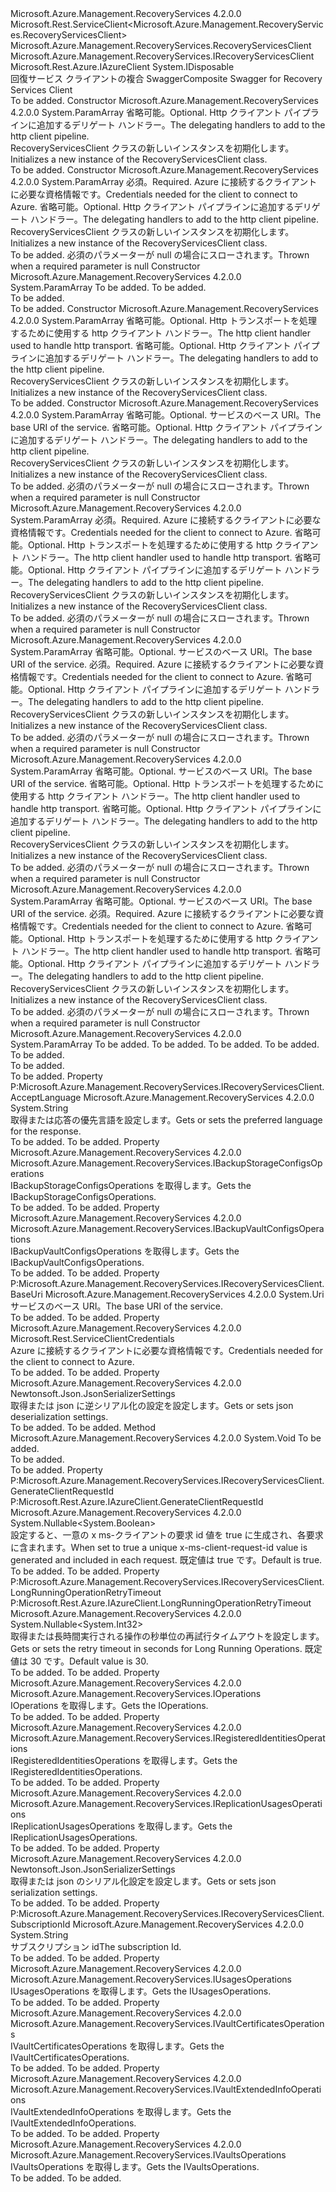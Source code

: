 <Type Name="RecoveryServicesClient" FullName="Microsoft.Azure.Management.RecoveryServices.RecoveryServicesClient">
  <TypeSignature Language="C#" Value="public class RecoveryServicesClient : Microsoft.Rest.ServiceClient&lt;Microsoft.Azure.Management.RecoveryServices.RecoveryServicesClient&gt;, IDisposable, Microsoft.Azure.Management.RecoveryServices.IRecoveryServicesClient, Microsoft.Rest.Azure.IAzureClient" />
  <TypeSignature Language="ILAsm" Value=".class public auto ansi beforefieldinit RecoveryServicesClient extends Microsoft.Rest.ServiceClient`1&lt;class Microsoft.Azure.Management.RecoveryServices.RecoveryServicesClient&gt; implements class Microsoft.Azure.Management.RecoveryServices.IRecoveryServicesClient, class Microsoft.Rest.Azure.IAzureClient, class System.IDisposable" />
  <TypeSignature Language="DocId" Value="T:Microsoft.Azure.Management.RecoveryServices.RecoveryServicesClient" />
  <TypeSignature Language="VB.NET" Value="Public Class RecoveryServicesClient&#xA;Inherits ServiceClient(Of RecoveryServicesClient)&#xA;Implements IAzureClient, IDisposable, IRecoveryServicesClient" />
  <TypeSignature Language="F#" Value="type RecoveryServicesClient = class&#xA;    inherit ServiceClient&lt;RecoveryServicesClient&gt;&#xA;    interface IRecoveryServicesClient&#xA;    interface IDisposable&#xA;    interface IAzureClient" />
  <AssemblyInfo>
    <AssemblyName>Microsoft.Azure.Management.RecoveryServices</AssemblyName>
    <AssemblyVersion>4.2.0.0</AssemblyVersion>
  </AssemblyInfo>
  <Base>
    <BaseTypeName>Microsoft.Rest.ServiceClient&lt;Microsoft.Azure.Management.RecoveryServices.RecoveryServicesClient&gt;</BaseTypeName>
    <BaseTypeArguments>
      <BaseTypeArgument TypeParamName="!0">Microsoft.Azure.Management.RecoveryServices.RecoveryServicesClient</BaseTypeArgument>
    </BaseTypeArguments>
  </Base>
  <Interfaces>
    <Interface>
      <InterfaceName>Microsoft.Azure.Management.RecoveryServices.IRecoveryServicesClient</InterfaceName>
    </Interface>
    <Interface>
      <InterfaceName>Microsoft.Rest.Azure.IAzureClient</InterfaceName>
    </Interface>
    <Interface>
      <InterfaceName>System.IDisposable</InterfaceName>
    </Interface>
  </Interfaces>
  <Docs>
    <summary>
            <span data-ttu-id="5da25-101">回復サービス クライアントの複合 Swagger</span><span class="sxs-lookup"><span data-stu-id="5da25-101">Composite Swagger for Recovery Services Client</span></span>
            </summary>
    <remarks>To be added.</remarks>
  </Docs>
  <Members>
    <Member MemberName=".ctor">
      <MemberSignature Language="C#" Value="protected RecoveryServicesClient (params System.Net.Http.DelegatingHandler[] handlers);" />
      <MemberSignature Language="ILAsm" Value=".method familyhidebysig specialname rtspecialname instance void .ctor(class System.Net.Http.DelegatingHandler[] handlers) cil managed" />
      <MemberSignature Language="DocId" Value="M:Microsoft.Azure.Management.RecoveryServices.RecoveryServicesClient.#ctor(System.Net.Http.DelegatingHandler[])" />
      <MemberSignature Language="VB.NET" Value="Protected Sub New (ParamArray handlers As DelegatingHandler())" />
      <MemberSignature Language="F#" Value="new Microsoft.Azure.Management.RecoveryServices.RecoveryServicesClient : System.Net.Http.DelegatingHandler[] -&gt; Microsoft.Azure.Management.RecoveryServices.RecoveryServicesClient" Usage="new Microsoft.Azure.Management.RecoveryServices.RecoveryServicesClient handlers" />
      <MemberType>Constructor</MemberType>
      <AssemblyInfo>
        <AssemblyName>Microsoft.Azure.Management.RecoveryServices</AssemblyName>
        <AssemblyVersion>4.2.0.0</AssemblyVersion>
      </AssemblyInfo>
      <Parameters>
        <Parameter Name="handlers" Type="System.Net.Http.DelegatingHandler[]">
          <Attributes>
            <Attribute>
              <AttributeName>System.ParamArray</AttributeName>
            </Attribute>
          </Attributes>
        </Parameter>
      </Parameters>
      <Docs>
        <param name="handlers">
            <span data-ttu-id="5da25-102">省略可能。</span><span class="sxs-lookup"><span data-stu-id="5da25-102">Optional.</span></span> <span data-ttu-id="5da25-103">Http クライアント パイプラインに追加するデリゲート ハンドラー。</span><span class="sxs-lookup"><span data-stu-id="5da25-103">The delegating handlers to add to the http client pipeline.</span></span>
            </param>
        <summary>
            <span data-ttu-id="5da25-104">RecoveryServicesClient クラスの新しいインスタンスを初期化します。</span><span class="sxs-lookup"><span data-stu-id="5da25-104">Initializes a new instance of the RecoveryServicesClient class.</span></span>
            </summary>
        <remarks>To be added.</remarks>
      </Docs>
    </Member>
    <Member MemberName=".ctor">
      <MemberSignature Language="C#" Value="public RecoveryServicesClient (Microsoft.Rest.ServiceClientCredentials credentials, params System.Net.Http.DelegatingHandler[] handlers);" />
      <MemberSignature Language="ILAsm" Value=".method public hidebysig specialname rtspecialname instance void .ctor(class Microsoft.Rest.ServiceClientCredentials credentials, class System.Net.Http.DelegatingHandler[] handlers) cil managed" />
      <MemberSignature Language="DocId" Value="M:Microsoft.Azure.Management.RecoveryServices.RecoveryServicesClient.#ctor(Microsoft.Rest.ServiceClientCredentials,System.Net.Http.DelegatingHandler[])" />
      <MemberSignature Language="VB.NET" Value="Public Sub New (credentials As ServiceClientCredentials, ParamArray handlers As DelegatingHandler())" />
      <MemberSignature Language="F#" Value="new Microsoft.Azure.Management.RecoveryServices.RecoveryServicesClient : Microsoft.Rest.ServiceClientCredentials * System.Net.Http.DelegatingHandler[] -&gt; Microsoft.Azure.Management.RecoveryServices.RecoveryServicesClient" Usage="new Microsoft.Azure.Management.RecoveryServices.RecoveryServicesClient (credentials, handlers)" />
      <MemberType>Constructor</MemberType>
      <AssemblyInfo>
        <AssemblyName>Microsoft.Azure.Management.RecoveryServices</AssemblyName>
        <AssemblyVersion>4.2.0.0</AssemblyVersion>
      </AssemblyInfo>
      <Parameters>
        <Parameter Name="credentials" Type="Microsoft.Rest.ServiceClientCredentials" />
        <Parameter Name="handlers" Type="System.Net.Http.DelegatingHandler[]">
          <Attributes>
            <Attribute>
              <AttributeName>System.ParamArray</AttributeName>
            </Attribute>
          </Attributes>
        </Parameter>
      </Parameters>
      <Docs>
        <param name="credentials">
            <span data-ttu-id="5da25-105">必須。</span><span class="sxs-lookup"><span data-stu-id="5da25-105">Required.</span></span> <span data-ttu-id="5da25-106">Azure に接続するクライアントに必要な資格情報です。</span><span class="sxs-lookup"><span data-stu-id="5da25-106">Credentials needed for the client to connect to Azure.</span></span>
            </param>
        <param name="handlers">
            <span data-ttu-id="5da25-107">省略可能。</span><span class="sxs-lookup"><span data-stu-id="5da25-107">Optional.</span></span> <span data-ttu-id="5da25-108">Http クライアント パイプラインに追加するデリゲート ハンドラー。</span><span class="sxs-lookup"><span data-stu-id="5da25-108">The delegating handlers to add to the http client pipeline.</span></span>
            </param>
        <summary>
            <span data-ttu-id="5da25-109">RecoveryServicesClient クラスの新しいインスタンスを初期化します。</span><span class="sxs-lookup"><span data-stu-id="5da25-109">Initializes a new instance of the RecoveryServicesClient class.</span></span>
            </summary>
        <remarks>To be added.</remarks>
        <exception cref="T:System.ArgumentNullException">
            <span data-ttu-id="5da25-110">必須のパラメーターが null の場合にスローされます。</span><span class="sxs-lookup"><span data-stu-id="5da25-110">Thrown when a required parameter is null</span></span>
            </exception>
      </Docs>
    </Member>
    <Member MemberName=".ctor">
      <MemberSignature Language="C#" Value="protected RecoveryServicesClient (System.Net.Http.HttpClient httpClient, params System.Net.Http.DelegatingHandler[] handlers);" />
      <MemberSignature Language="ILAsm" Value=".method familyhidebysig specialname rtspecialname instance void .ctor(class System.Net.Http.HttpClient httpClient, class System.Net.Http.DelegatingHandler[] handlers) cil managed" />
      <MemberSignature Language="DocId" Value="M:Microsoft.Azure.Management.RecoveryServices.RecoveryServicesClient.#ctor(System.Net.Http.HttpClient,System.Net.Http.DelegatingHandler[])" />
      <MemberSignature Language="F#" Value="new Microsoft.Azure.Management.RecoveryServices.RecoveryServicesClient : System.Net.Http.HttpClient * System.Net.Http.DelegatingHandler[] -&gt; Microsoft.Azure.Management.RecoveryServices.RecoveryServicesClient" Usage="new Microsoft.Azure.Management.RecoveryServices.RecoveryServicesClient (httpClient, handlers)" />
      <MemberType>Constructor</MemberType>
      <AssemblyInfo>
        <AssemblyName>Microsoft.Azure.Management.RecoveryServices</AssemblyName>
        <AssemblyVersion>4.2.0.0</AssemblyVersion>
      </AssemblyInfo>
      <Parameters>
        <Parameter Name="httpClient" Type="System.Net.Http.HttpClient" />
        <Parameter Name="handlers" Type="System.Net.Http.DelegatingHandler[]">
          <Attributes>
            <Attribute>
              <AttributeName>System.ParamArray</AttributeName>
            </Attribute>
          </Attributes>
        </Parameter>
      </Parameters>
      <Docs>
        <param name="httpClient">To be added.</param>
        <param name="handlers">To be added.</param>
        <summary>To be added.</summary>
        <remarks>To be added.</remarks>
      </Docs>
    </Member>
    <Member MemberName=".ctor">
      <MemberSignature Language="C#" Value="protected RecoveryServicesClient (System.Net.Http.HttpClientHandler rootHandler, params System.Net.Http.DelegatingHandler[] handlers);" />
      <MemberSignature Language="ILAsm" Value=".method familyhidebysig specialname rtspecialname instance void .ctor(class System.Net.Http.HttpClientHandler rootHandler, class System.Net.Http.DelegatingHandler[] handlers) cil managed" />
      <MemberSignature Language="DocId" Value="M:Microsoft.Azure.Management.RecoveryServices.RecoveryServicesClient.#ctor(System.Net.Http.HttpClientHandler,System.Net.Http.DelegatingHandler[])" />
      <MemberSignature Language="VB.NET" Value="Protected Sub New (rootHandler As HttpClientHandler, ParamArray handlers As DelegatingHandler())" />
      <MemberSignature Language="F#" Value="new Microsoft.Azure.Management.RecoveryServices.RecoveryServicesClient : System.Net.Http.HttpClientHandler * System.Net.Http.DelegatingHandler[] -&gt; Microsoft.Azure.Management.RecoveryServices.RecoveryServicesClient" Usage="new Microsoft.Azure.Management.RecoveryServices.RecoveryServicesClient (rootHandler, handlers)" />
      <MemberType>Constructor</MemberType>
      <AssemblyInfo>
        <AssemblyName>Microsoft.Azure.Management.RecoveryServices</AssemblyName>
        <AssemblyVersion>4.2.0.0</AssemblyVersion>
      </AssemblyInfo>
      <Parameters>
        <Parameter Name="rootHandler" Type="System.Net.Http.HttpClientHandler" />
        <Parameter Name="handlers" Type="System.Net.Http.DelegatingHandler[]">
          <Attributes>
            <Attribute>
              <AttributeName>System.ParamArray</AttributeName>
            </Attribute>
          </Attributes>
        </Parameter>
      </Parameters>
      <Docs>
        <param name="rootHandler">
            <span data-ttu-id="5da25-111">省略可能。</span><span class="sxs-lookup"><span data-stu-id="5da25-111">Optional.</span></span> <span data-ttu-id="5da25-112">Http トランスポートを処理するために使用する http クライアント ハンドラー。</span><span class="sxs-lookup"><span data-stu-id="5da25-112">The http client handler used to handle http transport.</span></span>
            </param>
        <param name="handlers">
            <span data-ttu-id="5da25-113">省略可能。</span><span class="sxs-lookup"><span data-stu-id="5da25-113">Optional.</span></span> <span data-ttu-id="5da25-114">Http クライアント パイプラインに追加するデリゲート ハンドラー。</span><span class="sxs-lookup"><span data-stu-id="5da25-114">The delegating handlers to add to the http client pipeline.</span></span>
            </param>
        <summary>
            <span data-ttu-id="5da25-115">RecoveryServicesClient クラスの新しいインスタンスを初期化します。</span><span class="sxs-lookup"><span data-stu-id="5da25-115">Initializes a new instance of the RecoveryServicesClient class.</span></span>
            </summary>
        <remarks>To be added.</remarks>
      </Docs>
    </Member>
    <Member MemberName=".ctor">
      <MemberSignature Language="C#" Value="protected RecoveryServicesClient (Uri baseUri, params System.Net.Http.DelegatingHandler[] handlers);" />
      <MemberSignature Language="ILAsm" Value=".method familyhidebysig specialname rtspecialname instance void .ctor(class System.Uri baseUri, class System.Net.Http.DelegatingHandler[] handlers) cil managed" />
      <MemberSignature Language="DocId" Value="M:Microsoft.Azure.Management.RecoveryServices.RecoveryServicesClient.#ctor(System.Uri,System.Net.Http.DelegatingHandler[])" />
      <MemberSignature Language="VB.NET" Value="Protected Sub New (baseUri As Uri, ParamArray handlers As DelegatingHandler())" />
      <MemberSignature Language="F#" Value="new Microsoft.Azure.Management.RecoveryServices.RecoveryServicesClient : Uri * System.Net.Http.DelegatingHandler[] -&gt; Microsoft.Azure.Management.RecoveryServices.RecoveryServicesClient" Usage="new Microsoft.Azure.Management.RecoveryServices.RecoveryServicesClient (baseUri, handlers)" />
      <MemberType>Constructor</MemberType>
      <AssemblyInfo>
        <AssemblyName>Microsoft.Azure.Management.RecoveryServices</AssemblyName>
        <AssemblyVersion>4.2.0.0</AssemblyVersion>
      </AssemblyInfo>
      <Parameters>
        <Parameter Name="baseUri" Type="System.Uri" />
        <Parameter Name="handlers" Type="System.Net.Http.DelegatingHandler[]">
          <Attributes>
            <Attribute>
              <AttributeName>System.ParamArray</AttributeName>
            </Attribute>
          </Attributes>
        </Parameter>
      </Parameters>
      <Docs>
        <param name="baseUri">
            <span data-ttu-id="5da25-116">省略可能。</span><span class="sxs-lookup"><span data-stu-id="5da25-116">Optional.</span></span> <span data-ttu-id="5da25-117">サービスのベース URI。</span><span class="sxs-lookup"><span data-stu-id="5da25-117">The base URI of the service.</span></span>
            </param>
        <param name="handlers">
            <span data-ttu-id="5da25-118">省略可能。</span><span class="sxs-lookup"><span data-stu-id="5da25-118">Optional.</span></span> <span data-ttu-id="5da25-119">Http クライアント パイプラインに追加するデリゲート ハンドラー。</span><span class="sxs-lookup"><span data-stu-id="5da25-119">The delegating handlers to add to the http client pipeline.</span></span>
            </param>
        <summary>
            <span data-ttu-id="5da25-120">RecoveryServicesClient クラスの新しいインスタンスを初期化します。</span><span class="sxs-lookup"><span data-stu-id="5da25-120">Initializes a new instance of the RecoveryServicesClient class.</span></span>
            </summary>
        <remarks>To be added.</remarks>
        <exception cref="T:System.ArgumentNullException">
            <span data-ttu-id="5da25-121">必須のパラメーターが null の場合にスローされます。</span><span class="sxs-lookup"><span data-stu-id="5da25-121">Thrown when a required parameter is null</span></span>
            </exception>
      </Docs>
    </Member>
    <Member MemberName=".ctor">
      <MemberSignature Language="C#" Value="public RecoveryServicesClient (Microsoft.Rest.ServiceClientCredentials credentials, System.Net.Http.HttpClientHandler rootHandler, params System.Net.Http.DelegatingHandler[] handlers);" />
      <MemberSignature Language="ILAsm" Value=".method public hidebysig specialname rtspecialname instance void .ctor(class Microsoft.Rest.ServiceClientCredentials credentials, class System.Net.Http.HttpClientHandler rootHandler, class System.Net.Http.DelegatingHandler[] handlers) cil managed" />
      <MemberSignature Language="DocId" Value="M:Microsoft.Azure.Management.RecoveryServices.RecoveryServicesClient.#ctor(Microsoft.Rest.ServiceClientCredentials,System.Net.Http.HttpClientHandler,System.Net.Http.DelegatingHandler[])" />
      <MemberSignature Language="VB.NET" Value="Public Sub New (credentials As ServiceClientCredentials, rootHandler As HttpClientHandler, ParamArray handlers As DelegatingHandler())" />
      <MemberSignature Language="F#" Value="new Microsoft.Azure.Management.RecoveryServices.RecoveryServicesClient : Microsoft.Rest.ServiceClientCredentials * System.Net.Http.HttpClientHandler * System.Net.Http.DelegatingHandler[] -&gt; Microsoft.Azure.Management.RecoveryServices.RecoveryServicesClient" Usage="new Microsoft.Azure.Management.RecoveryServices.RecoveryServicesClient (credentials, rootHandler, handlers)" />
      <MemberType>Constructor</MemberType>
      <AssemblyInfo>
        <AssemblyName>Microsoft.Azure.Management.RecoveryServices</AssemblyName>
        <AssemblyVersion>4.2.0.0</AssemblyVersion>
      </AssemblyInfo>
      <Parameters>
        <Parameter Name="credentials" Type="Microsoft.Rest.ServiceClientCredentials" />
        <Parameter Name="rootHandler" Type="System.Net.Http.HttpClientHandler" />
        <Parameter Name="handlers" Type="System.Net.Http.DelegatingHandler[]">
          <Attributes>
            <Attribute>
              <AttributeName>System.ParamArray</AttributeName>
            </Attribute>
          </Attributes>
        </Parameter>
      </Parameters>
      <Docs>
        <param name="credentials">
            <span data-ttu-id="5da25-122">必須。</span><span class="sxs-lookup"><span data-stu-id="5da25-122">Required.</span></span> <span data-ttu-id="5da25-123">Azure に接続するクライアントに必要な資格情報です。</span><span class="sxs-lookup"><span data-stu-id="5da25-123">Credentials needed for the client to connect to Azure.</span></span>
            </param>
        <param name="rootHandler">
            <span data-ttu-id="5da25-124">省略可能。</span><span class="sxs-lookup"><span data-stu-id="5da25-124">Optional.</span></span> <span data-ttu-id="5da25-125">Http トランスポートを処理するために使用する http クライアント ハンドラー。</span><span class="sxs-lookup"><span data-stu-id="5da25-125">The http client handler used to handle http transport.</span></span>
            </param>
        <param name="handlers">
            <span data-ttu-id="5da25-126">省略可能。</span><span class="sxs-lookup"><span data-stu-id="5da25-126">Optional.</span></span> <span data-ttu-id="5da25-127">Http クライアント パイプラインに追加するデリゲート ハンドラー。</span><span class="sxs-lookup"><span data-stu-id="5da25-127">The delegating handlers to add to the http client pipeline.</span></span>
            </param>
        <summary>
            <span data-ttu-id="5da25-128">RecoveryServicesClient クラスの新しいインスタンスを初期化します。</span><span class="sxs-lookup"><span data-stu-id="5da25-128">Initializes a new instance of the RecoveryServicesClient class.</span></span>
            </summary>
        <remarks>To be added.</remarks>
        <exception cref="T:System.ArgumentNullException">
            <span data-ttu-id="5da25-129">必須のパラメーターが null の場合にスローされます。</span><span class="sxs-lookup"><span data-stu-id="5da25-129">Thrown when a required parameter is null</span></span>
            </exception>
      </Docs>
    </Member>
    <Member MemberName=".ctor">
      <MemberSignature Language="C#" Value="public RecoveryServicesClient (Uri baseUri, Microsoft.Rest.ServiceClientCredentials credentials, params System.Net.Http.DelegatingHandler[] handlers);" />
      <MemberSignature Language="ILAsm" Value=".method public hidebysig specialname rtspecialname instance void .ctor(class System.Uri baseUri, class Microsoft.Rest.ServiceClientCredentials credentials, class System.Net.Http.DelegatingHandler[] handlers) cil managed" />
      <MemberSignature Language="DocId" Value="M:Microsoft.Azure.Management.RecoveryServices.RecoveryServicesClient.#ctor(System.Uri,Microsoft.Rest.ServiceClientCredentials,System.Net.Http.DelegatingHandler[])" />
      <MemberSignature Language="VB.NET" Value="Public Sub New (baseUri As Uri, credentials As ServiceClientCredentials, ParamArray handlers As DelegatingHandler())" />
      <MemberSignature Language="F#" Value="new Microsoft.Azure.Management.RecoveryServices.RecoveryServicesClient : Uri * Microsoft.Rest.ServiceClientCredentials * System.Net.Http.DelegatingHandler[] -&gt; Microsoft.Azure.Management.RecoveryServices.RecoveryServicesClient" Usage="new Microsoft.Azure.Management.RecoveryServices.RecoveryServicesClient (baseUri, credentials, handlers)" />
      <MemberType>Constructor</MemberType>
      <AssemblyInfo>
        <AssemblyName>Microsoft.Azure.Management.RecoveryServices</AssemblyName>
        <AssemblyVersion>4.2.0.0</AssemblyVersion>
      </AssemblyInfo>
      <Parameters>
        <Parameter Name="baseUri" Type="System.Uri" />
        <Parameter Name="credentials" Type="Microsoft.Rest.ServiceClientCredentials" />
        <Parameter Name="handlers" Type="System.Net.Http.DelegatingHandler[]">
          <Attributes>
            <Attribute>
              <AttributeName>System.ParamArray</AttributeName>
            </Attribute>
          </Attributes>
        </Parameter>
      </Parameters>
      <Docs>
        <param name="baseUri">
            <span data-ttu-id="5da25-130">省略可能。</span><span class="sxs-lookup"><span data-stu-id="5da25-130">Optional.</span></span> <span data-ttu-id="5da25-131">サービスのベース URI。</span><span class="sxs-lookup"><span data-stu-id="5da25-131">The base URI of the service.</span></span>
            </param>
        <param name="credentials">
            <span data-ttu-id="5da25-132">必須。</span><span class="sxs-lookup"><span data-stu-id="5da25-132">Required.</span></span> <span data-ttu-id="5da25-133">Azure に接続するクライアントに必要な資格情報です。</span><span class="sxs-lookup"><span data-stu-id="5da25-133">Credentials needed for the client to connect to Azure.</span></span>
            </param>
        <param name="handlers">
            <span data-ttu-id="5da25-134">省略可能。</span><span class="sxs-lookup"><span data-stu-id="5da25-134">Optional.</span></span> <span data-ttu-id="5da25-135">Http クライアント パイプラインに追加するデリゲート ハンドラー。</span><span class="sxs-lookup"><span data-stu-id="5da25-135">The delegating handlers to add to the http client pipeline.</span></span>
            </param>
        <summary>
            <span data-ttu-id="5da25-136">RecoveryServicesClient クラスの新しいインスタンスを初期化します。</span><span class="sxs-lookup"><span data-stu-id="5da25-136">Initializes a new instance of the RecoveryServicesClient class.</span></span>
            </summary>
        <remarks>To be added.</remarks>
        <exception cref="T:System.ArgumentNullException">
            <span data-ttu-id="5da25-137">必須のパラメーターが null の場合にスローされます。</span><span class="sxs-lookup"><span data-stu-id="5da25-137">Thrown when a required parameter is null</span></span>
            </exception>
      </Docs>
    </Member>
    <Member MemberName=".ctor">
      <MemberSignature Language="C#" Value="protected RecoveryServicesClient (Uri baseUri, System.Net.Http.HttpClientHandler rootHandler, params System.Net.Http.DelegatingHandler[] handlers);" />
      <MemberSignature Language="ILAsm" Value=".method familyhidebysig specialname rtspecialname instance void .ctor(class System.Uri baseUri, class System.Net.Http.HttpClientHandler rootHandler, class System.Net.Http.DelegatingHandler[] handlers) cil managed" />
      <MemberSignature Language="DocId" Value="M:Microsoft.Azure.Management.RecoveryServices.RecoveryServicesClient.#ctor(System.Uri,System.Net.Http.HttpClientHandler,System.Net.Http.DelegatingHandler[])" />
      <MemberSignature Language="VB.NET" Value="Protected Sub New (baseUri As Uri, rootHandler As HttpClientHandler, ParamArray handlers As DelegatingHandler())" />
      <MemberSignature Language="F#" Value="new Microsoft.Azure.Management.RecoveryServices.RecoveryServicesClient : Uri * System.Net.Http.HttpClientHandler * System.Net.Http.DelegatingHandler[] -&gt; Microsoft.Azure.Management.RecoveryServices.RecoveryServicesClient" Usage="new Microsoft.Azure.Management.RecoveryServices.RecoveryServicesClient (baseUri, rootHandler, handlers)" />
      <MemberType>Constructor</MemberType>
      <AssemblyInfo>
        <AssemblyName>Microsoft.Azure.Management.RecoveryServices</AssemblyName>
        <AssemblyVersion>4.2.0.0</AssemblyVersion>
      </AssemblyInfo>
      <Parameters>
        <Parameter Name="baseUri" Type="System.Uri" />
        <Parameter Name="rootHandler" Type="System.Net.Http.HttpClientHandler" />
        <Parameter Name="handlers" Type="System.Net.Http.DelegatingHandler[]">
          <Attributes>
            <Attribute>
              <AttributeName>System.ParamArray</AttributeName>
            </Attribute>
          </Attributes>
        </Parameter>
      </Parameters>
      <Docs>
        <param name="baseUri">
            <span data-ttu-id="5da25-138">省略可能。</span><span class="sxs-lookup"><span data-stu-id="5da25-138">Optional.</span></span> <span data-ttu-id="5da25-139">サービスのベース URI。</span><span class="sxs-lookup"><span data-stu-id="5da25-139">The base URI of the service.</span></span>
            </param>
        <param name="rootHandler">
            <span data-ttu-id="5da25-140">省略可能。</span><span class="sxs-lookup"><span data-stu-id="5da25-140">Optional.</span></span> <span data-ttu-id="5da25-141">Http トランスポートを処理するために使用する http クライアント ハンドラー。</span><span class="sxs-lookup"><span data-stu-id="5da25-141">The http client handler used to handle http transport.</span></span>
            </param>
        <param name="handlers">
            <span data-ttu-id="5da25-142">省略可能。</span><span class="sxs-lookup"><span data-stu-id="5da25-142">Optional.</span></span> <span data-ttu-id="5da25-143">Http クライアント パイプラインに追加するデリゲート ハンドラー。</span><span class="sxs-lookup"><span data-stu-id="5da25-143">The delegating handlers to add to the http client pipeline.</span></span>
            </param>
        <summary>
            <span data-ttu-id="5da25-144">RecoveryServicesClient クラスの新しいインスタンスを初期化します。</span><span class="sxs-lookup"><span data-stu-id="5da25-144">Initializes a new instance of the RecoveryServicesClient class.</span></span>
            </summary>
        <remarks>To be added.</remarks>
        <exception cref="T:System.ArgumentNullException">
            <span data-ttu-id="5da25-145">必須のパラメーターが null の場合にスローされます。</span><span class="sxs-lookup"><span data-stu-id="5da25-145">Thrown when a required parameter is null</span></span>
            </exception>
      </Docs>
    </Member>
    <Member MemberName=".ctor">
      <MemberSignature Language="C#" Value="public RecoveryServicesClient (Uri baseUri, Microsoft.Rest.ServiceClientCredentials credentials, System.Net.Http.HttpClientHandler rootHandler, params System.Net.Http.DelegatingHandler[] handlers);" />
      <MemberSignature Language="ILAsm" Value=".method public hidebysig specialname rtspecialname instance void .ctor(class System.Uri baseUri, class Microsoft.Rest.ServiceClientCredentials credentials, class System.Net.Http.HttpClientHandler rootHandler, class System.Net.Http.DelegatingHandler[] handlers) cil managed" />
      <MemberSignature Language="DocId" Value="M:Microsoft.Azure.Management.RecoveryServices.RecoveryServicesClient.#ctor(System.Uri,Microsoft.Rest.ServiceClientCredentials,System.Net.Http.HttpClientHandler,System.Net.Http.DelegatingHandler[])" />
      <MemberSignature Language="VB.NET" Value="Public Sub New (baseUri As Uri, credentials As ServiceClientCredentials, rootHandler As HttpClientHandler, ParamArray handlers As DelegatingHandler())" />
      <MemberSignature Language="F#" Value="new Microsoft.Azure.Management.RecoveryServices.RecoveryServicesClient : Uri * Microsoft.Rest.ServiceClientCredentials * System.Net.Http.HttpClientHandler * System.Net.Http.DelegatingHandler[] -&gt; Microsoft.Azure.Management.RecoveryServices.RecoveryServicesClient" Usage="new Microsoft.Azure.Management.RecoveryServices.RecoveryServicesClient (baseUri, credentials, rootHandler, handlers)" />
      <MemberType>Constructor</MemberType>
      <AssemblyInfo>
        <AssemblyName>Microsoft.Azure.Management.RecoveryServices</AssemblyName>
        <AssemblyVersion>4.2.0.0</AssemblyVersion>
      </AssemblyInfo>
      <Parameters>
        <Parameter Name="baseUri" Type="System.Uri" />
        <Parameter Name="credentials" Type="Microsoft.Rest.ServiceClientCredentials" />
        <Parameter Name="rootHandler" Type="System.Net.Http.HttpClientHandler" />
        <Parameter Name="handlers" Type="System.Net.Http.DelegatingHandler[]">
          <Attributes>
            <Attribute>
              <AttributeName>System.ParamArray</AttributeName>
            </Attribute>
          </Attributes>
        </Parameter>
      </Parameters>
      <Docs>
        <param name="baseUri">
            <span data-ttu-id="5da25-146">省略可能。</span><span class="sxs-lookup"><span data-stu-id="5da25-146">Optional.</span></span> <span data-ttu-id="5da25-147">サービスのベース URI。</span><span class="sxs-lookup"><span data-stu-id="5da25-147">The base URI of the service.</span></span>
            </param>
        <param name="credentials">
            <span data-ttu-id="5da25-148">必須。</span><span class="sxs-lookup"><span data-stu-id="5da25-148">Required.</span></span> <span data-ttu-id="5da25-149">Azure に接続するクライアントに必要な資格情報です。</span><span class="sxs-lookup"><span data-stu-id="5da25-149">Credentials needed for the client to connect to Azure.</span></span>
            </param>
        <param name="rootHandler">
            <span data-ttu-id="5da25-150">省略可能。</span><span class="sxs-lookup"><span data-stu-id="5da25-150">Optional.</span></span> <span data-ttu-id="5da25-151">Http トランスポートを処理するために使用する http クライアント ハンドラー。</span><span class="sxs-lookup"><span data-stu-id="5da25-151">The http client handler used to handle http transport.</span></span>
            </param>
        <param name="handlers">
            <span data-ttu-id="5da25-152">省略可能。</span><span class="sxs-lookup"><span data-stu-id="5da25-152">Optional.</span></span> <span data-ttu-id="5da25-153">Http クライアント パイプラインに追加するデリゲート ハンドラー。</span><span class="sxs-lookup"><span data-stu-id="5da25-153">The delegating handlers to add to the http client pipeline.</span></span>
            </param>
        <summary>
            <span data-ttu-id="5da25-154">RecoveryServicesClient クラスの新しいインスタンスを初期化します。</span><span class="sxs-lookup"><span data-stu-id="5da25-154">Initializes a new instance of the RecoveryServicesClient class.</span></span>
            </summary>
        <remarks>To be added.</remarks>
        <exception cref="T:System.ArgumentNullException">
            <span data-ttu-id="5da25-155">必須のパラメーターが null の場合にスローされます。</span><span class="sxs-lookup"><span data-stu-id="5da25-155">Thrown when a required parameter is null</span></span>
            </exception>
      </Docs>
    </Member>
    <Member MemberName=".ctor">
      <MemberSignature Language="C#" Value="public RecoveryServicesClient (Uri baseUri, Microsoft.Rest.ServiceClientCredentials credentials, System.Net.Http.HttpClient httpClient, bool disableDispose, params System.Net.Http.DelegatingHandler[] handlers);" />
      <MemberSignature Language="ILAsm" Value=".method public hidebysig specialname rtspecialname instance void .ctor(class System.Uri baseUri, class Microsoft.Rest.ServiceClientCredentials credentials, class System.Net.Http.HttpClient httpClient, bool disableDispose, class System.Net.Http.DelegatingHandler[] handlers) cil managed" />
      <MemberSignature Language="DocId" Value="M:Microsoft.Azure.Management.RecoveryServices.RecoveryServicesClient.#ctor(System.Uri,Microsoft.Rest.ServiceClientCredentials,System.Net.Http.HttpClient,System.Boolean,System.Net.Http.DelegatingHandler[])" />
      <MemberSignature Language="F#" Value="new Microsoft.Azure.Management.RecoveryServices.RecoveryServicesClient : Uri * Microsoft.Rest.ServiceClientCredentials * System.Net.Http.HttpClient * bool * System.Net.Http.DelegatingHandler[] -&gt; Microsoft.Azure.Management.RecoveryServices.RecoveryServicesClient" Usage="new Microsoft.Azure.Management.RecoveryServices.RecoveryServicesClient (baseUri, credentials, httpClient, disableDispose, handlers)" />
      <MemberType>Constructor</MemberType>
      <AssemblyInfo>
        <AssemblyName>Microsoft.Azure.Management.RecoveryServices</AssemblyName>
        <AssemblyVersion>4.2.0.0</AssemblyVersion>
      </AssemblyInfo>
      <Parameters>
        <Parameter Name="baseUri" Type="System.Uri" />
        <Parameter Name="credentials" Type="Microsoft.Rest.ServiceClientCredentials" />
        <Parameter Name="httpClient" Type="System.Net.Http.HttpClient" />
        <Parameter Name="disableDispose" Type="System.Boolean" />
        <Parameter Name="handlers" Type="System.Net.Http.DelegatingHandler[]">
          <Attributes>
            <Attribute>
              <AttributeName>System.ParamArray</AttributeName>
            </Attribute>
          </Attributes>
        </Parameter>
      </Parameters>
      <Docs>
        <param name="baseUri">To be added.</param>
        <param name="credentials">To be added.</param>
        <param name="httpClient">To be added.</param>
        <param name="disableDispose">To be added.</param>
        <param name="handlers">To be added.</param>
        <summary>To be added.</summary>
        <remarks>To be added.</remarks>
      </Docs>
    </Member>
    <Member MemberName="AcceptLanguage">
      <MemberSignature Language="C#" Value="public string AcceptLanguage { get; set; }" />
      <MemberSignature Language="ILAsm" Value=".property instance string AcceptLanguage" />
      <MemberSignature Language="DocId" Value="P:Microsoft.Azure.Management.RecoveryServices.RecoveryServicesClient.AcceptLanguage" />
      <MemberSignature Language="VB.NET" Value="Public Property AcceptLanguage As String" />
      <MemberSignature Language="F#" Value="member this.AcceptLanguage : string with get, set" Usage="Microsoft.Azure.Management.RecoveryServices.RecoveryServicesClient.AcceptLanguage" />
      <MemberType>Property</MemberType>
      <Implements>
        <InterfaceMember>P:Microsoft.Azure.Management.RecoveryServices.IRecoveryServicesClient.AcceptLanguage</InterfaceMember>
      </Implements>
      <AssemblyInfo>
        <AssemblyName>Microsoft.Azure.Management.RecoveryServices</AssemblyName>
        <AssemblyVersion>4.2.0.0</AssemblyVersion>
      </AssemblyInfo>
      <ReturnValue>
        <ReturnType>System.String</ReturnType>
      </ReturnValue>
      <Docs>
        <summary>
            <span data-ttu-id="5da25-156">取得または応答の優先言語を設定します。</span><span class="sxs-lookup"><span data-stu-id="5da25-156">Gets or sets the preferred language for the response.</span></span>
            </summary>
        <value>To be added.</value>
        <remarks>To be added.</remarks>
      </Docs>
    </Member>
    <Member MemberName="BackupStorageConfigs">
      <MemberSignature Language="C#" Value="public Microsoft.Azure.Management.RecoveryServices.IBackupStorageConfigsOperations BackupStorageConfigs { get; }" />
      <MemberSignature Language="ILAsm" Value=".property instance class Microsoft.Azure.Management.RecoveryServices.IBackupStorageConfigsOperations BackupStorageConfigs" />
      <MemberSignature Language="DocId" Value="P:Microsoft.Azure.Management.RecoveryServices.RecoveryServicesClient.BackupStorageConfigs" />
      <MemberSignature Language="VB.NET" Value="Public ReadOnly Property BackupStorageConfigs As IBackupStorageConfigsOperations" />
      <MemberSignature Language="F#" Value="member this.BackupStorageConfigs : Microsoft.Azure.Management.RecoveryServices.IBackupStorageConfigsOperations" Usage="Microsoft.Azure.Management.RecoveryServices.RecoveryServicesClient.BackupStorageConfigs" />
      <MemberType>Property</MemberType>
      <AssemblyInfo>
        <AssemblyName>Microsoft.Azure.Management.RecoveryServices</AssemblyName>
        <AssemblyVersion>4.2.0.0</AssemblyVersion>
      </AssemblyInfo>
      <ReturnValue>
        <ReturnType>Microsoft.Azure.Management.RecoveryServices.IBackupStorageConfigsOperations</ReturnType>
      </ReturnValue>
      <Docs>
        <summary>
            <span data-ttu-id="5da25-157">IBackupStorageConfigsOperations を取得します。</span><span class="sxs-lookup"><span data-stu-id="5da25-157">Gets the IBackupStorageConfigsOperations.</span></span>
            </summary>
        <value>To be added.</value>
        <remarks>To be added.</remarks>
      </Docs>
    </Member>
    <Member MemberName="BackupVaultConfigs">
      <MemberSignature Language="C#" Value="public Microsoft.Azure.Management.RecoveryServices.IBackupVaultConfigsOperations BackupVaultConfigs { get; }" />
      <MemberSignature Language="ILAsm" Value=".property instance class Microsoft.Azure.Management.RecoveryServices.IBackupVaultConfigsOperations BackupVaultConfigs" />
      <MemberSignature Language="DocId" Value="P:Microsoft.Azure.Management.RecoveryServices.RecoveryServicesClient.BackupVaultConfigs" />
      <MemberSignature Language="VB.NET" Value="Public ReadOnly Property BackupVaultConfigs As IBackupVaultConfigsOperations" />
      <MemberSignature Language="F#" Value="member this.BackupVaultConfigs : Microsoft.Azure.Management.RecoveryServices.IBackupVaultConfigsOperations" Usage="Microsoft.Azure.Management.RecoveryServices.RecoveryServicesClient.BackupVaultConfigs" />
      <MemberType>Property</MemberType>
      <AssemblyInfo>
        <AssemblyName>Microsoft.Azure.Management.RecoveryServices</AssemblyName>
        <AssemblyVersion>4.2.0.0</AssemblyVersion>
      </AssemblyInfo>
      <ReturnValue>
        <ReturnType>Microsoft.Azure.Management.RecoveryServices.IBackupVaultConfigsOperations</ReturnType>
      </ReturnValue>
      <Docs>
        <summary>
            <span data-ttu-id="5da25-158">IBackupVaultConfigsOperations を取得します。</span><span class="sxs-lookup"><span data-stu-id="5da25-158">Gets the IBackupVaultConfigsOperations.</span></span>
            </summary>
        <value>To be added.</value>
        <remarks>To be added.</remarks>
      </Docs>
    </Member>
    <Member MemberName="BaseUri">
      <MemberSignature Language="C#" Value="public Uri BaseUri { get; set; }" />
      <MemberSignature Language="ILAsm" Value=".property instance class System.Uri BaseUri" />
      <MemberSignature Language="DocId" Value="P:Microsoft.Azure.Management.RecoveryServices.RecoveryServicesClient.BaseUri" />
      <MemberSignature Language="VB.NET" Value="Public Property BaseUri As Uri" />
      <MemberSignature Language="F#" Value="member this.BaseUri : Uri with get, set" Usage="Microsoft.Azure.Management.RecoveryServices.RecoveryServicesClient.BaseUri" />
      <MemberType>Property</MemberType>
      <Implements>
        <InterfaceMember>P:Microsoft.Azure.Management.RecoveryServices.IRecoveryServicesClient.BaseUri</InterfaceMember>
      </Implements>
      <AssemblyInfo>
        <AssemblyName>Microsoft.Azure.Management.RecoveryServices</AssemblyName>
        <AssemblyVersion>4.2.0.0</AssemblyVersion>
      </AssemblyInfo>
      <ReturnValue>
        <ReturnType>System.Uri</ReturnType>
      </ReturnValue>
      <Docs>
        <summary>
            <span data-ttu-id="5da25-159">サービスのベース URI。</span><span class="sxs-lookup"><span data-stu-id="5da25-159">The base URI of the service.</span></span>
            </summary>
        <value>To be added.</value>
        <remarks>To be added.</remarks>
      </Docs>
    </Member>
    <Member MemberName="Credentials">
      <MemberSignature Language="C#" Value="public Microsoft.Rest.ServiceClientCredentials Credentials { get; }" />
      <MemberSignature Language="ILAsm" Value=".property instance class Microsoft.Rest.ServiceClientCredentials Credentials" />
      <MemberSignature Language="DocId" Value="P:Microsoft.Azure.Management.RecoveryServices.RecoveryServicesClient.Credentials" />
      <MemberSignature Language="VB.NET" Value="Public ReadOnly Property Credentials As ServiceClientCredentials" />
      <MemberSignature Language="F#" Value="member this.Credentials : Microsoft.Rest.ServiceClientCredentials" Usage="Microsoft.Azure.Management.RecoveryServices.RecoveryServicesClient.Credentials" />
      <MemberType>Property</MemberType>
      <AssemblyInfo>
        <AssemblyName>Microsoft.Azure.Management.RecoveryServices</AssemblyName>
        <AssemblyVersion>4.2.0.0</AssemblyVersion>
      </AssemblyInfo>
      <ReturnValue>
        <ReturnType>Microsoft.Rest.ServiceClientCredentials</ReturnType>
      </ReturnValue>
      <Docs>
        <summary>
            <span data-ttu-id="5da25-160">Azure に接続するクライアントに必要な資格情報です。</span><span class="sxs-lookup"><span data-stu-id="5da25-160">Credentials needed for the client to connect to Azure.</span></span>
            </summary>
        <value>To be added.</value>
        <remarks>To be added.</remarks>
      </Docs>
    </Member>
    <Member MemberName="DeserializationSettings">
      <MemberSignature Language="C#" Value="public Newtonsoft.Json.JsonSerializerSettings DeserializationSettings { get; }" />
      <MemberSignature Language="ILAsm" Value=".property instance class Newtonsoft.Json.JsonSerializerSettings DeserializationSettings" />
      <MemberSignature Language="DocId" Value="P:Microsoft.Azure.Management.RecoveryServices.RecoveryServicesClient.DeserializationSettings" />
      <MemberSignature Language="VB.NET" Value="Public ReadOnly Property DeserializationSettings As JsonSerializerSettings" />
      <MemberSignature Language="F#" Value="member this.DeserializationSettings : Newtonsoft.Json.JsonSerializerSettings" Usage="Microsoft.Azure.Management.RecoveryServices.RecoveryServicesClient.DeserializationSettings" />
      <MemberType>Property</MemberType>
      <AssemblyInfo>
        <AssemblyName>Microsoft.Azure.Management.RecoveryServices</AssemblyName>
        <AssemblyVersion>4.2.0.0</AssemblyVersion>
      </AssemblyInfo>
      <ReturnValue>
        <ReturnType>Newtonsoft.Json.JsonSerializerSettings</ReturnType>
      </ReturnValue>
      <Docs>
        <summary>
            <span data-ttu-id="5da25-161">取得または json に逆シリアル化の設定を設定します。</span><span class="sxs-lookup"><span data-stu-id="5da25-161">Gets or sets json deserialization settings.</span></span>
            </summary>
        <value>To be added.</value>
        <remarks>To be added.</remarks>
      </Docs>
    </Member>
    <Member MemberName="Dispose">
      <MemberSignature Language="C#" Value="protected override void Dispose (bool disposing);" />
      <MemberSignature Language="ILAsm" Value=".method familyhidebysig virtual instance void Dispose(bool disposing) cil managed" />
      <MemberSignature Language="DocId" Value="M:Microsoft.Azure.Management.RecoveryServices.RecoveryServicesClient.Dispose(System.Boolean)" />
      <MemberSignature Language="VB.NET" Value="Protected Overrides Sub Dispose (disposing As Boolean)" />
      <MemberSignature Language="F#" Value="override this.Dispose : bool -&gt; unit" Usage="recoveryServicesClient.Dispose disposing" />
      <MemberType>Method</MemberType>
      <AssemblyInfo>
        <AssemblyName>Microsoft.Azure.Management.RecoveryServices</AssemblyName>
        <AssemblyVersion>4.2.0.0</AssemblyVersion>
      </AssemblyInfo>
      <ReturnValue>
        <ReturnType>System.Void</ReturnType>
      </ReturnValue>
      <Parameters>
        <Parameter Name="disposing" Type="System.Boolean" />
      </Parameters>
      <Docs>
        <param name="disposing">To be added.</param>
        <summary>To be added.</summary>
        <remarks>To be added.</remarks>
      </Docs>
    </Member>
    <Member MemberName="GenerateClientRequestId">
      <MemberSignature Language="C#" Value="public Nullable&lt;bool&gt; GenerateClientRequestId { get; set; }" />
      <MemberSignature Language="ILAsm" Value=".property instance valuetype System.Nullable`1&lt;bool&gt; GenerateClientRequestId" />
      <MemberSignature Language="DocId" Value="P:Microsoft.Azure.Management.RecoveryServices.RecoveryServicesClient.GenerateClientRequestId" />
      <MemberSignature Language="VB.NET" Value="Public Property GenerateClientRequestId As Nullable(Of Boolean)" />
      <MemberSignature Language="F#" Value="member this.GenerateClientRequestId : Nullable&lt;bool&gt; with get, set" Usage="Microsoft.Azure.Management.RecoveryServices.RecoveryServicesClient.GenerateClientRequestId" />
      <MemberType>Property</MemberType>
      <Implements>
        <InterfaceMember>P:Microsoft.Azure.Management.RecoveryServices.IRecoveryServicesClient.GenerateClientRequestId</InterfaceMember>
        <InterfaceMember>P:Microsoft.Rest.Azure.IAzureClient.GenerateClientRequestId</InterfaceMember>
      </Implements>
      <AssemblyInfo>
        <AssemblyName>Microsoft.Azure.Management.RecoveryServices</AssemblyName>
        <AssemblyVersion>4.2.0.0</AssemblyVersion>
      </AssemblyInfo>
      <ReturnValue>
        <ReturnType>System.Nullable&lt;System.Boolean&gt;</ReturnType>
      </ReturnValue>
      <Docs>
        <summary>
            <span data-ttu-id="5da25-162">設定すると、一意の x ms-クライアントの要求 id 値を true に生成され、各要求に含まれます。</span><span class="sxs-lookup"><span data-stu-id="5da25-162">When set to true a unique x-ms-client-request-id value is generated and included in each request.</span></span> <span data-ttu-id="5da25-163">既定値は true です。</span><span class="sxs-lookup"><span data-stu-id="5da25-163">Default is true.</span></span>
            </summary>
        <value>To be added.</value>
        <remarks>To be added.</remarks>
      </Docs>
    </Member>
    <Member MemberName="LongRunningOperationRetryTimeout">
      <MemberSignature Language="C#" Value="public Nullable&lt;int&gt; LongRunningOperationRetryTimeout { get; set; }" />
      <MemberSignature Language="ILAsm" Value=".property instance valuetype System.Nullable`1&lt;int32&gt; LongRunningOperationRetryTimeout" />
      <MemberSignature Language="DocId" Value="P:Microsoft.Azure.Management.RecoveryServices.RecoveryServicesClient.LongRunningOperationRetryTimeout" />
      <MemberSignature Language="VB.NET" Value="Public Property LongRunningOperationRetryTimeout As Nullable(Of Integer)" />
      <MemberSignature Language="F#" Value="member this.LongRunningOperationRetryTimeout : Nullable&lt;int&gt; with get, set" Usage="Microsoft.Azure.Management.RecoveryServices.RecoveryServicesClient.LongRunningOperationRetryTimeout" />
      <MemberType>Property</MemberType>
      <Implements>
        <InterfaceMember>P:Microsoft.Azure.Management.RecoveryServices.IRecoveryServicesClient.LongRunningOperationRetryTimeout</InterfaceMember>
        <InterfaceMember>P:Microsoft.Rest.Azure.IAzureClient.LongRunningOperationRetryTimeout</InterfaceMember>
      </Implements>
      <AssemblyInfo>
        <AssemblyName>Microsoft.Azure.Management.RecoveryServices</AssemblyName>
        <AssemblyVersion>4.2.0.0</AssemblyVersion>
      </AssemblyInfo>
      <ReturnValue>
        <ReturnType>System.Nullable&lt;System.Int32&gt;</ReturnType>
      </ReturnValue>
      <Docs>
        <summary>
            <span data-ttu-id="5da25-164">取得または長時間実行される操作の秒単位の再試行タイムアウトを設定します。</span><span class="sxs-lookup"><span data-stu-id="5da25-164">Gets or sets the retry timeout in seconds for Long Running Operations.</span></span>
            <span data-ttu-id="5da25-165">既定値は 30 です。</span><span class="sxs-lookup"><span data-stu-id="5da25-165">Default value is 30.</span></span>
            </summary>
        <value>To be added.</value>
        <remarks>To be added.</remarks>
      </Docs>
    </Member>
    <Member MemberName="Operations">
      <MemberSignature Language="C#" Value="public Microsoft.Azure.Management.RecoveryServices.IOperations Operations { get; }" />
      <MemberSignature Language="ILAsm" Value=".property instance class Microsoft.Azure.Management.RecoveryServices.IOperations Operations" />
      <MemberSignature Language="DocId" Value="P:Microsoft.Azure.Management.RecoveryServices.RecoveryServicesClient.Operations" />
      <MemberSignature Language="VB.NET" Value="Public ReadOnly Property Operations As IOperations" />
      <MemberSignature Language="F#" Value="member this.Operations : Microsoft.Azure.Management.RecoveryServices.IOperations" Usage="Microsoft.Azure.Management.RecoveryServices.RecoveryServicesClient.Operations" />
      <MemberType>Property</MemberType>
      <AssemblyInfo>
        <AssemblyName>Microsoft.Azure.Management.RecoveryServices</AssemblyName>
        <AssemblyVersion>4.2.0.0</AssemblyVersion>
      </AssemblyInfo>
      <ReturnValue>
        <ReturnType>Microsoft.Azure.Management.RecoveryServices.IOperations</ReturnType>
      </ReturnValue>
      <Docs>
        <summary>
            <span data-ttu-id="5da25-166">IOperations を取得します。</span><span class="sxs-lookup"><span data-stu-id="5da25-166">Gets the IOperations.</span></span>
            </summary>
        <value>To be added.</value>
        <remarks>To be added.</remarks>
      </Docs>
    </Member>
    <Member MemberName="RegisteredIdentities">
      <MemberSignature Language="C#" Value="public Microsoft.Azure.Management.RecoveryServices.IRegisteredIdentitiesOperations RegisteredIdentities { get; }" />
      <MemberSignature Language="ILAsm" Value=".property instance class Microsoft.Azure.Management.RecoveryServices.IRegisteredIdentitiesOperations RegisteredIdentities" />
      <MemberSignature Language="DocId" Value="P:Microsoft.Azure.Management.RecoveryServices.RecoveryServicesClient.RegisteredIdentities" />
      <MemberSignature Language="VB.NET" Value="Public ReadOnly Property RegisteredIdentities As IRegisteredIdentitiesOperations" />
      <MemberSignature Language="F#" Value="member this.RegisteredIdentities : Microsoft.Azure.Management.RecoveryServices.IRegisteredIdentitiesOperations" Usage="Microsoft.Azure.Management.RecoveryServices.RecoveryServicesClient.RegisteredIdentities" />
      <MemberType>Property</MemberType>
      <AssemblyInfo>
        <AssemblyName>Microsoft.Azure.Management.RecoveryServices</AssemblyName>
        <AssemblyVersion>4.2.0.0</AssemblyVersion>
      </AssemblyInfo>
      <ReturnValue>
        <ReturnType>Microsoft.Azure.Management.RecoveryServices.IRegisteredIdentitiesOperations</ReturnType>
      </ReturnValue>
      <Docs>
        <summary>
            <span data-ttu-id="5da25-167">IRegisteredIdentitiesOperations を取得します。</span><span class="sxs-lookup"><span data-stu-id="5da25-167">Gets the IRegisteredIdentitiesOperations.</span></span>
            </summary>
        <value>To be added.</value>
        <remarks>To be added.</remarks>
      </Docs>
    </Member>
    <Member MemberName="ReplicationUsages">
      <MemberSignature Language="C#" Value="public Microsoft.Azure.Management.RecoveryServices.IReplicationUsagesOperations ReplicationUsages { get; }" />
      <MemberSignature Language="ILAsm" Value=".property instance class Microsoft.Azure.Management.RecoveryServices.IReplicationUsagesOperations ReplicationUsages" />
      <MemberSignature Language="DocId" Value="P:Microsoft.Azure.Management.RecoveryServices.RecoveryServicesClient.ReplicationUsages" />
      <MemberSignature Language="VB.NET" Value="Public ReadOnly Property ReplicationUsages As IReplicationUsagesOperations" />
      <MemberSignature Language="F#" Value="member this.ReplicationUsages : Microsoft.Azure.Management.RecoveryServices.IReplicationUsagesOperations" Usage="Microsoft.Azure.Management.RecoveryServices.RecoveryServicesClient.ReplicationUsages" />
      <MemberType>Property</MemberType>
      <AssemblyInfo>
        <AssemblyName>Microsoft.Azure.Management.RecoveryServices</AssemblyName>
        <AssemblyVersion>4.2.0.0</AssemblyVersion>
      </AssemblyInfo>
      <ReturnValue>
        <ReturnType>Microsoft.Azure.Management.RecoveryServices.IReplicationUsagesOperations</ReturnType>
      </ReturnValue>
      <Docs>
        <summary>
            <span data-ttu-id="5da25-168">IReplicationUsagesOperations を取得します。</span><span class="sxs-lookup"><span data-stu-id="5da25-168">Gets the IReplicationUsagesOperations.</span></span>
            </summary>
        <value>To be added.</value>
        <remarks>To be added.</remarks>
      </Docs>
    </Member>
    <Member MemberName="SerializationSettings">
      <MemberSignature Language="C#" Value="public Newtonsoft.Json.JsonSerializerSettings SerializationSettings { get; }" />
      <MemberSignature Language="ILAsm" Value=".property instance class Newtonsoft.Json.JsonSerializerSettings SerializationSettings" />
      <MemberSignature Language="DocId" Value="P:Microsoft.Azure.Management.RecoveryServices.RecoveryServicesClient.SerializationSettings" />
      <MemberSignature Language="VB.NET" Value="Public ReadOnly Property SerializationSettings As JsonSerializerSettings" />
      <MemberSignature Language="F#" Value="member this.SerializationSettings : Newtonsoft.Json.JsonSerializerSettings" Usage="Microsoft.Azure.Management.RecoveryServices.RecoveryServicesClient.SerializationSettings" />
      <MemberType>Property</MemberType>
      <AssemblyInfo>
        <AssemblyName>Microsoft.Azure.Management.RecoveryServices</AssemblyName>
        <AssemblyVersion>4.2.0.0</AssemblyVersion>
      </AssemblyInfo>
      <ReturnValue>
        <ReturnType>Newtonsoft.Json.JsonSerializerSettings</ReturnType>
      </ReturnValue>
      <Docs>
        <summary>
            <span data-ttu-id="5da25-169">取得または json のシリアル化設定を設定します。</span><span class="sxs-lookup"><span data-stu-id="5da25-169">Gets or sets json serialization settings.</span></span>
            </summary>
        <value>To be added.</value>
        <remarks>To be added.</remarks>
      </Docs>
    </Member>
    <Member MemberName="SubscriptionId">
      <MemberSignature Language="C#" Value="public string SubscriptionId { get; set; }" />
      <MemberSignature Language="ILAsm" Value=".property instance string SubscriptionId" />
      <MemberSignature Language="DocId" Value="P:Microsoft.Azure.Management.RecoveryServices.RecoveryServicesClient.SubscriptionId" />
      <MemberSignature Language="VB.NET" Value="Public Property SubscriptionId As String" />
      <MemberSignature Language="F#" Value="member this.SubscriptionId : string with get, set" Usage="Microsoft.Azure.Management.RecoveryServices.RecoveryServicesClient.SubscriptionId" />
      <MemberType>Property</MemberType>
      <Implements>
        <InterfaceMember>P:Microsoft.Azure.Management.RecoveryServices.IRecoveryServicesClient.SubscriptionId</InterfaceMember>
      </Implements>
      <AssemblyInfo>
        <AssemblyName>Microsoft.Azure.Management.RecoveryServices</AssemblyName>
        <AssemblyVersion>4.2.0.0</AssemblyVersion>
      </AssemblyInfo>
      <ReturnValue>
        <ReturnType>System.String</ReturnType>
      </ReturnValue>
      <Docs>
        <summary>
            <span data-ttu-id="5da25-170">サブスクリプション id</span><span class="sxs-lookup"><span data-stu-id="5da25-170">The subscription Id.</span></span>
            </summary>
        <value>To be added.</value>
        <remarks>To be added.</remarks>
      </Docs>
    </Member>
    <Member MemberName="Usages">
      <MemberSignature Language="C#" Value="public Microsoft.Azure.Management.RecoveryServices.IUsagesOperations Usages { get; }" />
      <MemberSignature Language="ILAsm" Value=".property instance class Microsoft.Azure.Management.RecoveryServices.IUsagesOperations Usages" />
      <MemberSignature Language="DocId" Value="P:Microsoft.Azure.Management.RecoveryServices.RecoveryServicesClient.Usages" />
      <MemberSignature Language="VB.NET" Value="Public ReadOnly Property Usages As IUsagesOperations" />
      <MemberSignature Language="F#" Value="member this.Usages : Microsoft.Azure.Management.RecoveryServices.IUsagesOperations" Usage="Microsoft.Azure.Management.RecoveryServices.RecoveryServicesClient.Usages" />
      <MemberType>Property</MemberType>
      <AssemblyInfo>
        <AssemblyName>Microsoft.Azure.Management.RecoveryServices</AssemblyName>
        <AssemblyVersion>4.2.0.0</AssemblyVersion>
      </AssemblyInfo>
      <ReturnValue>
        <ReturnType>Microsoft.Azure.Management.RecoveryServices.IUsagesOperations</ReturnType>
      </ReturnValue>
      <Docs>
        <summary>
            <span data-ttu-id="5da25-171">IUsagesOperations を取得します。</span><span class="sxs-lookup"><span data-stu-id="5da25-171">Gets the IUsagesOperations.</span></span>
            </summary>
        <value>To be added.</value>
        <remarks>To be added.</remarks>
      </Docs>
    </Member>
    <Member MemberName="VaultCertificates">
      <MemberSignature Language="C#" Value="public Microsoft.Azure.Management.RecoveryServices.IVaultCertificatesOperations VaultCertificates { get; }" />
      <MemberSignature Language="ILAsm" Value=".property instance class Microsoft.Azure.Management.RecoveryServices.IVaultCertificatesOperations VaultCertificates" />
      <MemberSignature Language="DocId" Value="P:Microsoft.Azure.Management.RecoveryServices.RecoveryServicesClient.VaultCertificates" />
      <MemberSignature Language="VB.NET" Value="Public ReadOnly Property VaultCertificates As IVaultCertificatesOperations" />
      <MemberSignature Language="F#" Value="member this.VaultCertificates : Microsoft.Azure.Management.RecoveryServices.IVaultCertificatesOperations" Usage="Microsoft.Azure.Management.RecoveryServices.RecoveryServicesClient.VaultCertificates" />
      <MemberType>Property</MemberType>
      <AssemblyInfo>
        <AssemblyName>Microsoft.Azure.Management.RecoveryServices</AssemblyName>
        <AssemblyVersion>4.2.0.0</AssemblyVersion>
      </AssemblyInfo>
      <ReturnValue>
        <ReturnType>Microsoft.Azure.Management.RecoveryServices.IVaultCertificatesOperations</ReturnType>
      </ReturnValue>
      <Docs>
        <summary>
            <span data-ttu-id="5da25-172">IVaultCertificatesOperations を取得します。</span><span class="sxs-lookup"><span data-stu-id="5da25-172">Gets the IVaultCertificatesOperations.</span></span>
            </summary>
        <value>To be added.</value>
        <remarks>To be added.</remarks>
      </Docs>
    </Member>
    <Member MemberName="VaultExtendedInfo">
      <MemberSignature Language="C#" Value="public Microsoft.Azure.Management.RecoveryServices.IVaultExtendedInfoOperations VaultExtendedInfo { get; }" />
      <MemberSignature Language="ILAsm" Value=".property instance class Microsoft.Azure.Management.RecoveryServices.IVaultExtendedInfoOperations VaultExtendedInfo" />
      <MemberSignature Language="DocId" Value="P:Microsoft.Azure.Management.RecoveryServices.RecoveryServicesClient.VaultExtendedInfo" />
      <MemberSignature Language="VB.NET" Value="Public ReadOnly Property VaultExtendedInfo As IVaultExtendedInfoOperations" />
      <MemberSignature Language="F#" Value="member this.VaultExtendedInfo : Microsoft.Azure.Management.RecoveryServices.IVaultExtendedInfoOperations" Usage="Microsoft.Azure.Management.RecoveryServices.RecoveryServicesClient.VaultExtendedInfo" />
      <MemberType>Property</MemberType>
      <AssemblyInfo>
        <AssemblyName>Microsoft.Azure.Management.RecoveryServices</AssemblyName>
        <AssemblyVersion>4.2.0.0</AssemblyVersion>
      </AssemblyInfo>
      <ReturnValue>
        <ReturnType>Microsoft.Azure.Management.RecoveryServices.IVaultExtendedInfoOperations</ReturnType>
      </ReturnValue>
      <Docs>
        <summary>
            <span data-ttu-id="5da25-173">IVaultExtendedInfoOperations を取得します。</span><span class="sxs-lookup"><span data-stu-id="5da25-173">Gets the IVaultExtendedInfoOperations.</span></span>
            </summary>
        <value>To be added.</value>
        <remarks>To be added.</remarks>
      </Docs>
    </Member>
    <Member MemberName="Vaults">
      <MemberSignature Language="C#" Value="public Microsoft.Azure.Management.RecoveryServices.IVaultsOperations Vaults { get; }" />
      <MemberSignature Language="ILAsm" Value=".property instance class Microsoft.Azure.Management.RecoveryServices.IVaultsOperations Vaults" />
      <MemberSignature Language="DocId" Value="P:Microsoft.Azure.Management.RecoveryServices.RecoveryServicesClient.Vaults" />
      <MemberSignature Language="VB.NET" Value="Public ReadOnly Property Vaults As IVaultsOperations" />
      <MemberSignature Language="F#" Value="member this.Vaults : Microsoft.Azure.Management.RecoveryServices.IVaultsOperations" Usage="Microsoft.Azure.Management.RecoveryServices.RecoveryServicesClient.Vaults" />
      <MemberType>Property</MemberType>
      <AssemblyInfo>
        <AssemblyName>Microsoft.Azure.Management.RecoveryServices</AssemblyName>
        <AssemblyVersion>4.2.0.0</AssemblyVersion>
      </AssemblyInfo>
      <ReturnValue>
        <ReturnType>Microsoft.Azure.Management.RecoveryServices.IVaultsOperations</ReturnType>
      </ReturnValue>
      <Docs>
        <summary>
            <span data-ttu-id="5da25-174">IVaultsOperations を取得します。</span><span class="sxs-lookup"><span data-stu-id="5da25-174">Gets the IVaultsOperations.</span></span>
            </summary>
        <value>To be added.</value>
        <remarks>To be added.</remarks>
      </Docs>
    </Member>
  </Members>
</Type>
